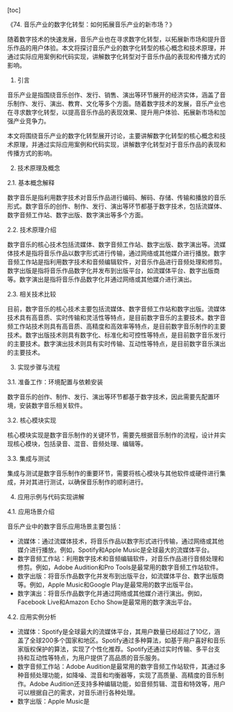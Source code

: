 
[toc]                    
                
                
《74. 音乐产业的数字化转型：如何拓展音乐产业的新市场？》

随着数字技术的快速发展，音乐产业也在寻求数字化转型，以拓展新市场和提升音乐作品的用户体验。本文将探讨音乐产业的数字化转型的核心概念和技术原理，并通过实际应用案例和代码实现，讲解数字化转型对于音乐作品的表现和传播方式的影响。

1. 引言

音乐产业是指围绕音乐创作、发行、销售、演出等环节展开的经济实体，涵盖了音乐制作、发行、演出、教育、文化等多个方面。随着数字技术的发展，音乐产业也在寻求数字化转型，以提高音乐作品的表现效果、提升用户体验、拓展新市场和加强产业竞争力。

本文将围绕音乐产业的数字化转型展开讨论，主要讲解数字化转型的核心概念和技术原理，并通过实际应用案例和代码实现，讲解数字化转型对于音乐作品的表现和传播方式的影响。

2. 技术原理及概念

2.1. 基本概念解释

数字音乐是指利用数字技术对音乐作品进行编码、解码、存储、传输和播放的音乐形式。数字音乐的创作、制作、发行、演出等环节都基于数字技术，包括流媒体、数字音频工作站、数字出版、数字演出等多个方面。

2.2. 技术原理介绍

数字音乐的核心技术包括流媒体、数字音频工作站、数字出版、数字演出等。流媒体技术是指将音乐作品以数字形式进行传输，通过网络或其他媒介进行播放。数字音频工作站是指利用数字技术和音频编辑软件，对音乐作品进行音频处理和修剪。数字出版是指将音乐作品数字化并发布到出版平台，如流媒体平台、数字出版商等。数字演出是指将音乐作品数字化并通过网络或其他媒介进行演出。

2.3. 相关技术比较

目前，数字音乐的核心技术主要包括流媒体、数字音频工作站和数字出版。流媒体技术具有高音质、实时传输和灵活性等特点，是目前数字音乐的主要技术。数字音频工作站技术则具有高音质、高精度和高效率等特点，是目前数字音乐制作的主要技术。数字出版技术则具有数字化、标准化和可控性等特点，是目前数字音乐发行的主要技术。数字演出技术则具有实时传输、互动性等特点，是目前数字音乐演出的主要技术。

3. 实现步骤与流程

3.1. 准备工作：环境配置与依赖安装

数字音乐的创作、制作、发行、演出等环节都基于数字技术，因此需要先配置环境，安装数字音乐相关软件。

3.2. 核心模块实现

核心模块实现是数字音乐制作的关键环节，需要先根据音乐制作的流程，设计并实现核心模块，包括录音、混音、音频处理、编辑等。

3.3. 集成与测试

集成与测试是数字音乐制作的重要环节，需要将核心模块与其他软件或硬件进行集成，并对其进行测试，以确保音乐制作的顺利进行。

4. 应用示例与代码实现讲解

4.1. 应用场景介绍

音乐产业中的数字音乐应用场景主要包括：

- 流媒体：通过流媒体技术，将音乐作品以数字形式进行传输，通过网络或其他媒介进行播放。例如，Spotify和Apple Music是全球最大的流媒体平台。
- 数字音频工作站：利用数字技术和音频编辑软件，对音乐作品进行音频处理和修剪。例如，Adobe Audition和Pro Tools是最常用的数字音频工作站软件。
- 数字出版：将音乐作品数字化并发布到出版平台，如流媒体平台、数字出版商等。例如，Apple Music和Google Play是最常用的数字出版平台。
- 数字演出：将音乐作品数字化并通过网络或其他媒介进行演出。例如，Facebook Live和Amazon Echo Show是最常用的数字演出平台。

4.2. 应用实例分析

- 流媒体：Spotify是全球最大的流媒体平台，其用户数量已经超过了10亿，涵盖了全球200多个国家和地区。Spotify通过多种算法，如基于用户喜好和音乐家版权保护的算法，实现了个性化推荐。Spotify还通过实时传输、多平台支持和互动性等特点，为用户提供了高品质的音乐服务。
- 数字音频工作站：Adobe Audition是最常用的数字音频工作站软件，其通过多种音频处理功能，如降噪、混音和均衡器等，实现了高质量、高精度的音乐制作。Adobe Audition还支持多种编辑功能，如音频剪辑、混音和特效等，用户可以根据自己的需求，对音乐进行各种处理。
- 数字出版：Apple Music是

